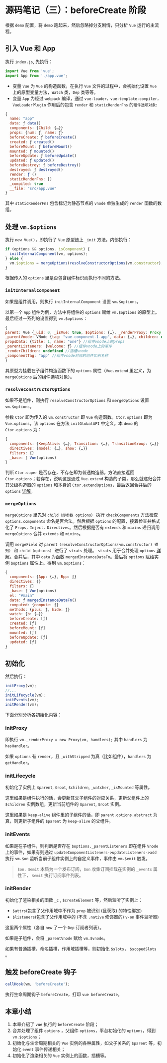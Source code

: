 # 源码笔记（三）：beforeCreate 阶段

根据 `demo` 配置，将 `demo` 跑起来，然后忽略掉分支剧情，只分析 `Vue` 运行的主流程。

## 引入 Vue 和 App

执行 `index.js`, 先执行：

```js
import Vue from 'vue';
import App from './app.vue';
```

- 变量 `Vue` 为 `Vue` 的构造函数，在执行 `Vue` 文件的过程中，会初始化设置 `Vue` 上的原型变量方法，`Watch` 类，`Dep` 类等等。
- 变量 `App` 为经过 `webpack` 编译，通过 `vue-loader，vue-template-compiler，VueLoaderPlugin` 作用后的包含 `render` 和 `staticRenderFns` 的`组件选项对象`:

```js
{
  name: "app"
  data: ƒ data()
  components: {Child: {…}}
  props: {num: ƒ, name: ƒ}
  beforeCreate: ƒ beforeCreate()
  created: ƒ created()
  beforeMount: ƒ beforeMount()
  mounted: ƒ mounted()
  beforeUpdate: ƒ beforeUpdate()
  updated: ƒ updated()
  beforeDestroy: ƒ beforeDestroy()
  destroyed: ƒ destroyed()
  render: ƒ ()
  staticRenderFns: []
  _compiled: true
  __file: "src/app.vue"
}
```

其中 `staticRenderFns` 包含标记为静态节点的 `vnode` 单独生成的 `render` 函数的数组。

## 处理 `vm.$options`

执行 `new Vue()`，即执行了 `Vue` 原型链上 `_init` 方法，内部执行：

```js
if (options && options._isComponent) {
  initInternalComponent(vm, options);
} else {
  vm.$options = mergeOptions(resolveConstructorOptions(vm.constructor), options || {}, vm);
}
```

根据传入的 `options` 里是否包含组件标识而执行不同的方法。

### `initInternalComponent`

如果是组件调用，则执行 `initInternalComponent` 设置 `vm.$options`。

以第一个 `App` 组件为例，方法中将组件的 `options` 赋给 `vm.$options` 的原型上。最后经过一系列的设置得到 `vm.$options`：

```js
{
parent: Vue {_uid: 0, _isVue: true, $options: {…}, _renderProxy: Proxy, _self: Vue, …} //父组件实例
_parentVnode: VNode {tag: "vue-component-1-app", data: {…}, children: undefined, text: undefined, elm: undefined, …} // 组件vnode
propsData: {title: 1, name: "one"} //组件vnode上的props
_parentListeners: {welcome: ƒ} //组件vnode上的事件
_renderChildren: undefined //插槽vnode
_componentTag: "app" //组件vnode对应的组件实例名称
}
```

其原型为挂载在子组件构造函数下的 `options` 属性（`Vue.extend` 里定义，为 `mergeOptions` 后的组件选项对象）。

### `resolveConstructorOptions`

如果不是组件，则执行 `resolveConstructorOptions` 和 `mergeOptions` 设置 `vm.$options`。

参数 `Ctor` 即为传入的 `vm.constructor` 即 `Vue` 构造函数。`Ctor.options` 即为 `Vue.options`，该 `options` 在方法 `initGlobalAPI` 中定义。本 `demo` 的 `Ctor.options` 为：

```js
{
  components: {KeepAlive: {…}, Transition: {…}, TransitionGroup: {…}}
  directives: {model: {…}, show: {…}}
  filters: {}
  _base: ƒ Vue(options)
}
```

判断 `Ctor.super` 是否存在，不存在即为普通构造器，方法直接返回 `Ctor.options`；若存在，说明这是通过 `Vue.extend` 构造的子类，那么就递归合并其父级构造器的 `options` 和本身的 `Ctor.extendOptions`，最后返回合并后的 `options` [详解](https://segmentfault.com/a/1190000014606817)。

### `mergeOptions`

`mergeOptions` 里先对 `child（即参数 options）` 执行 `checkComponents` 方法检查 `options.components` 命名是否合法。然后根据 `options` 的配置，接着检查并格式化了 `Props，Inject，Directives`。然后根据是否有 `extends` 和 `mixins` 递归调用 `mergeOptions` 合并 `extends` 和 `mixins`。

调用 `mergeField` 对 `parent（resolveConstructorOptions(vm.constructor) 得到）` 和 `child（options）` 进行了 `strats` 处理。 `strats` 用于合并处理 `options` [详解](https://segmentfault.com/a/1190000014738314)。合并后，其中 `data` 为函数 `mergedInstanceDataFn`。最后将 `options` 赋给实例 `$options` 属性上。得到 `vm.$options`：

```js
{
  components: {App: {…}, Bpp: ƒ}
  directives: {}
  filters: {}
  _base: ƒ Vue(options)
  el: "#main"
  data: ƒ mergedInstanceDataFn()
  computed: {compute: ƒ}
  methods: {plus: ƒ, hide: ƒ}
  watch: {b: {…}}
  beforeCreate: [ƒ]
  created: [ƒ]
  beforeMount: [ƒ]
  mounted: [ƒ]
  beforeUpdate: [ƒ]
  updated: [ƒ]
}
```

## 初始化

然后执行：

```js
initProxy(vm);
//...
initLifecycle(vm);
initEvents(vm);
initRender(vm);
```

下面分别分析各初始化内容：

### initProxy

即执行 `vm._renderProxy = new Proxy(vm, handlers);` 其中 `handlers` 为 `hasHandler`。

如果 `options` 有 `render`，且 `_withStripped` 为真（比如组件），`handlers` 为 `getHandler`。

### initLifecycle

初始化了实例上 `$parent`, `$root`, `$children`, `_watcher`, `_isMounted` 等属性。

这里如果是组件执行的话，会更新其父子组件的对应关系，更新父组件上的 `$children` 实例数组，更新当前组件的 `$parent`, `$root` 实例。

这里如果是 `keep-alive` 组件里的子组件的话，即 `parent.options.abstract` 为真，则更新子组件的 `$parent` 为 `keep-alive` 的父组件。

### initEvents

如果是在子组件，则判断是否存在 `$options._parentListeners` 即在组件 `Vnode` 上的事件，如果有则通过 `updateComponentListeners->updateListeners->add` 执行 `vm.$on` 监听当前子组件实例上的自定义事件，事件由 `vm.$emit` 触发。

> `$on，$emit` 本质为一个发布订阅，`$on` 收集订阅挂载在实例的 `_events` 属性下， `$emit` 执行订阅事件列表。

### initRender

初始化了渲染相关的函数 `_c` , `$createElement` 等，然后监听了实例上：

- `$attrs`(包含了父作用域中不作为 `prop` 被识别 (且获取) 的特性绑定)
- `$listeners`(包含了父作用域中的 (不含 `.native` 修饰器的) `v-on` 事件监听器)

这里两个属性（各自 `new` 了一个 `Dep` 订阅者列表）。

如果是子组件，会将 `_parentVnode` 赋给 `vm.$vnode`。

如果有普通插槽，命名插槽，作用域插槽等，则初始化 `$slots`， `$scopedSlots` 。

## 触发 beforeCreate 钩子

```js
callHook(vm, 'beforeCreate');
```

执行生命周期钩子 `beforeCreate`，打印 `vue beforeCreate`。

## 本章小结

1. 本章介绍了 `vue` 执行的 `beforeCreate` 阶段；
2. 合并处理了组件 `options` ，父组件 `options`，平台初始化的 `options`，得到 `vm.$options`；
3. 初始化与生命周期相关的 `Vue` 实例的各种属性，如父子关系的 `$parent` 等，初始化 `event` 事件传递相关；
4. 初始化了渲染相关的 `Vue` 实例上的函数，插槽等。
